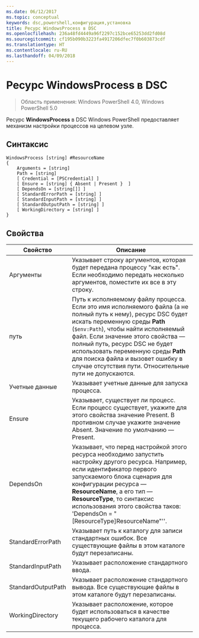 ```yaml
---
ms.date: 06/12/2017
ms.topic: conceptual
keywords: dsc,powershell,конфигурация,установка
title: Ресурс WindowsProcess в DSC
ms.openlocfilehash: 236a48fd4449a96f2297c152bce65253dd2fd08d
ms.sourcegitcommit: cf195b090b3223fa4917206dfec7f0b603873cdf
ms.translationtype: HT
ms.contentlocale: ru-RU
ms.lasthandoff: 04/09/2018
---
```

# <a name="dsc-windowsprocess-resource"></a>Ресурс WindowsProcess в DSC

> Область применения: Windows PowerShell 4.0, Windows PowerShell 5.0

Ресурс **WindowsProcess** в DSC Windows PowerShell предоставляет механизм настройки процессов на целевом узле.

## <a name="syntax"></a>Синтаксис

```
WindowsProcess [string] #ResourceName
{
    Arguments = [string]
    Path = [string]
    [ Credential = [PSCredential] ]
    [ Ensure = [string] { Absent | Present }  ]
    [ DependsOn = [string[]] ]
    [ StandardErrorPath = [string] ]
    [ StandardInputPath = [string] ]
    [ StandardOutputPath = [string] ]
    [ WorkingDirectory = [string] ]
}
```

## <a name="properties"></a>Свойства
|  Свойство  |  Описание   |
|---|---|
| Аргументы| Указывает строку аргументов, которая будет передана процессу "как есть". Если необходимо передать несколько аргументов, поместите их все в эту строку.|
| путь| Путь к исполняемому файлу процесса. Если это имя исполняемого файла (а не полный путь к нему), ресурс DSC будет искать переменную среды **Path** (`$env:Path`), чтобы найти исполняемый файл. Если значение этого свойства — полный путь, ресурс DSC не будет использовать переменную среды **Path** для поиска файла и вызовет ошибку в случае отсутствия пути. Относительные пути не допускаются.|
| Учетные данные| Указывает учетные данные для запуска процесса.|
| Ensure| Указывает, существует ли процесс. Если процесс существует, укажите для этого свойства значение Present. В противном случае укажите значение Absent. Значение по умолчанию — Present.|
| DependsOn | Указывает, что перед настройкой этого ресурса необходимо запустить настройку другого ресурса. Например, если идентификатор первого запускаемого блока сценария для конфигурации ресурса — __ResourceName__, а его тип — __ResourceType__, то синтаксис использования этого свойства таков: 'DependsOn = "[ResourceType]ResourceName"''.|
| StandardErrorPath| Указывает путь к каталогу для записи стандартных ошибок. Все существующие файлы в этом каталоге будут перезаписаны.|
| StandardInputPath| Указывает расположение стандартного ввода.|
| StandardOutputPath| Указывает расположение стандартного вывода. Все существующие файлы в этом каталоге будут перезаписаны.|
| WorkingDirectory| Указывает расположение, которое будет использоваться в качестве текущего рабочего каталога для процесса.|